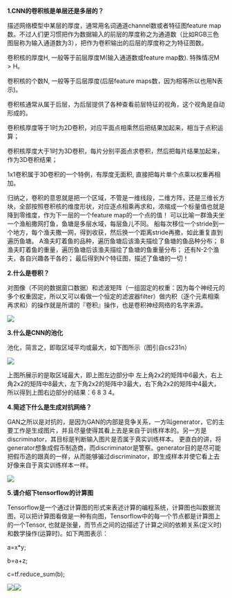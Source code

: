 **1.CNN的卷积核是单层还是多层的？**

描述网络模型中某层的厚度，通常用名词通道channel数或者特征图feature map数。不过人们更习惯把作为数据输入的前层的厚度称之为通道数（比如RGB三色图层称为输入通道数为3），把作为卷积输出的后层的厚度称之为特征图数。

卷积核的厚度H, 一般等于前层厚度M(输入通道数或feature map数). 特殊情况M > H。

卷积核的个数N, 一般等于后层厚度(后层feature maps数，因为相等所以也用N表示)。

卷积核通常从属于后层，为后层提供了各种查看前层特征的视角，这个视角是自动形成的。

卷积核厚度等于1时为2D卷积，对应平面点相乘然后把结果加起来，相当于点积运算；

卷积核厚度大于1时为3D卷积，每片分别平面点求卷积，然后把每片结果加起来，作为3D卷积结果；

1x1卷积属于3D卷积的一个特例，有厚度无面积, 直接把每片单个点乘以权重再相加。

归纳之，卷积的意思就是把一个区域，不管是一维线段，二维方阵，还是三维长方块，全部按照卷积核的维度形状，对应逐点相乘再求和，浓缩成一个标量值也就是降到零维度，作为下一层的一个feature map的一个点的值！ 可以比喻一群渔夫坐一个渔船撒网打鱼，鱼塘是多层水域，每层鱼儿不同。 船每次移位一个stride到一个地方，每个渔夫撒一网，得到收获，然后换一个距离stride再撒，如此重复直到遍历鱼塘。 A渔夫盯着鱼的品种，遍历鱼塘后该渔夫描绘了鱼塘的鱼品种分布； B渔夫盯着鱼的重量，遍历鱼塘后该渔夫描绘了鱼塘的鱼重量分布； 还有N-2个渔夫，各自兴趣各干各的； 最后得到N个特征图，描述了鱼塘的一切！

**2.什么是卷积？**

对图像（不同的数据窗口数据）和滤波矩阵（一组固定的权重：因为每个神经元的多个权重固定，所以又可以看做一个恒定的滤波器filter）做内积（逐个元素相乘再求和）的操作就是所谓的『卷积』操作，也是卷积神经网络的名字来源。

![](https://julyedu-img-public.oss-cn-beijing.aliyuncs.com/Public/Image/Question/1512803638_521.png)

**3.什么是CNN的池化**

池化，简言之，即取区域平均或最大，如下图所示（图引自cs231n）

![](https://julyedu-img-public.oss-cn-beijing.aliyuncs.com/Public/Image/Question/1512804003_789.jpg)

上图所展示的是取区域最大，即上图左边部分中 左上角2x2的矩阵中6最大，右上角2x2的矩阵中8最大，左下角2x2的矩阵中3最大，右下角2x2的矩阵中4最大，所以得到上图右边部分的结果：6 8 3 4。

**4.简述下什么是生成对抗网络？**

GAN之所以是对抗的，是因为GAN的内部是竞争关系，一方叫generator，它的主要工作是生成图片，并且尽量使得其看上去是来自于训练样本的。另一方是discriminator，其目标是判断输入图片是否属于真实训练样本。 更直白的讲，将generator想象成假币制造商，而discriminator是警察。generator目的是尽可能把假币造的跟真的一样，从而能够骗过discriminator，即生成样本并使它看上去好像来自于真实训练样本一样。

![](https://julyedu-img-public.oss-cn-beijing.aliyuncs.com/Public/Image/Question/1512804207_166.jpg)

**5.请介绍下tensorflow的计算图**

Tensorflow是一个通过计算图的形式来表述计算的编程系统，计算图也叫数据流图，可以把计算图看做是一种有向图，Tensorflow中的每一个节点都是计算图上的一个Tensor, 也就是张量，而节点之间的边描述了计算之间的依赖关系(定义时)和数学操作(运算时)。如下两图表示：

a=x\*y;

b=a+z;

c=tf.reduce\_sum(b);  

![](https://julyedu-img-public.oss-cn-beijing.aliyuncs.com/Public/Image/Question/1512804908_882.png)![](https://julyedu-img-public.oss-cn-beijing.aliyuncs.com/Public/Image/Question/1512804915_439.gif)
